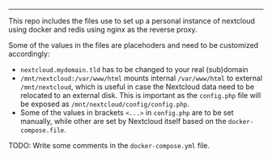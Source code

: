 ----
This repo includes the files use to set up a personal instance of nextcloud using docker and redis using nginx as the reverse proxy.

Some of the values in the files are placehoders and need to be customized accordingly:


- `nextcloud.mydomain.tld` has to be changed to your real (sub)domain
- `/mnt/nextcloud:/var/www/html` mounts internal `/var/www/html` to external `/mnt/nextcloud`, which is useful in case the Nextcloud data need to be relocated to an external disk. This is important as the `config.php` file will be exposed as `/mnt/nextcloud/config/config.php`.
- Some of the values in brackets `<...>` in `config.php` are to be set manually, while other are set by Nextcloud itself based on the `docker-compose.file`.

TODO: Write some comments in the `docker-compose.yml` file.
